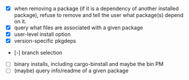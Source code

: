 - [x] when removing a package (if it is a dependency of another installed package), refuse to remove and tell the user what package(s) depend on it.
- [x] query what files are associated with a given package
- [x] user-level install option
- [x] version-specific pkgdeps
- [-] branch selection
- [ ] binary installs, including cargo-binstall and maybe the bin PM
- [ ] (maybe) query info/readme of a given package
